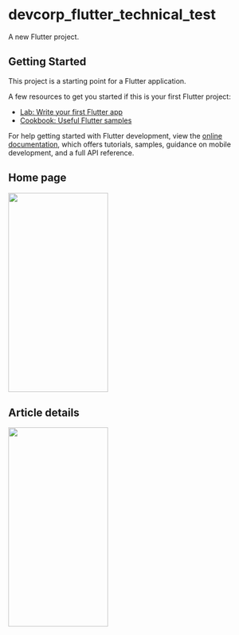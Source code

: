 # devcorp_flutter_technical_test

A new Flutter project.

## Getting Started

This project is a starting point for a Flutter application.

A few resources to get you started if this is your first Flutter project:

- [Lab: Write your first Flutter app](https://docs.flutter.dev/get-started/codelab)
- [Cookbook: Useful Flutter samples](https://docs.flutter.dev/cookbook)

For help getting started with Flutter development, view the
[online documentation](https://docs.flutter.dev/), which offers tutorials,
samples, guidance on mobile development, and a full API reference.


## Home page 

<img src="https://user-images.githubusercontent.com/60720300/231024247-252de68f-8eda-4ead-9bb5-95f896f57a0d.png" data-canonical-src="https://gyazo.com/eb5c5741b6a9a16c692170a41a49c858.png" width="200" height="400" />

## Article details 

<img src="[https://user-images.githubusercontent.com/60720300/231024247-252de68f-8eda-4ead-9bb5-95f896f57a0d.png](https://user-images.githubusercontent.com/60720300/231024325-f589e364-a1fc-49a9-b4bc-3a70631363e3.png)" data-canonical-src="https://gyazo.com/eb5c5741b6a9a16c692170a41a49c858.png" width="200" height="400" />



